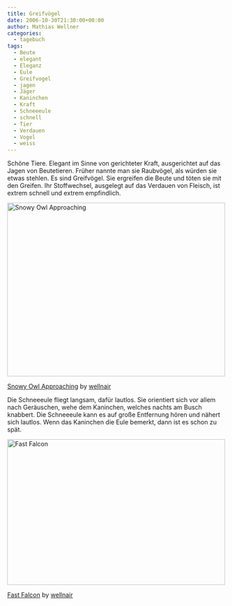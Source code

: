 ```yaml
---
title: Greifvögel
date: 2006-10-30T21:30:00+00:00
author: Mathias Wellner
categories:
  - tagebuch
tags:
  - Beute
  - elegant
  - Eleganz
  - Eule
  - Greifvogel
  - jagen
  - Jäger
  - Kaninchen
  - Kraft
  - Schneeeule
  - schnell
  - Tier
  - Verdauen
  - Vogel
  - weiss
---
```

Schöne Tiere. Elegant im Sinne von gerichteter Kraft, ausgerichtet auf das Jagen von Beutetieren. Früher nannte man sie Raubvögel, als würden sie etwas stehlen. Es sind Greifvögel. Sie ergreifen die Beute und töten sie mit den Greifen. Ihr Stoffwechsel, ausgelegt auf das Verdauen von Fleisch, ist extrem schnell und extrem empfindlich.

<div style="width: 510px" class="wp-caption aligncenter">
  <a href="https://www.flickr.com/photos/mwellner/284020196/"><img alt="Snowy Owl Approaching" src="http://farm1.static.flickr.com/115/284020196_db1a774baa.jpg" title="Snowy Owl Approaching" width="500" height="398" /></a>
  
  <p class="wp-caption-text">
    <a href="https://www.flickr.com/photos/mwellner/284020196/">Snowy Owl Approaching</a> by <a href="https://www.flickr.com/photos/mwellner/">wellnair</a>
  </p>
</div>

Die Schneeeule fliegt langsam, dafür lautlos. Sie orientiert sich vor allem nach Geräuschen, wehe dem Kaninchen, welches nachts am Busch knabbert. Die Schneeeule kann es auf große Entfernung hören und nähert sich lautlos. Wenn das Kaninchen die Eule bemerkt, dann ist es schon zu spät.

<div style="width: 510px" class="wp-caption aligncenter">
  <a href="https://www.flickr.com/photos/mwellner/284016326/"><img alt="Fast Falcon" src="http://farm1.static.flickr.com/105/284016326_7741da94a9.jpg" title="Fast Falcon" width="500" height="334" /></a>
  
  <p class="wp-caption-text">
    <a href="https://www.flickr.com/photos/mwellner/284016326/">Fast Falcon</a> by <a href="https://www.flickr.com/photos/mwellner/">wellnair</a>
  </p>
</div>